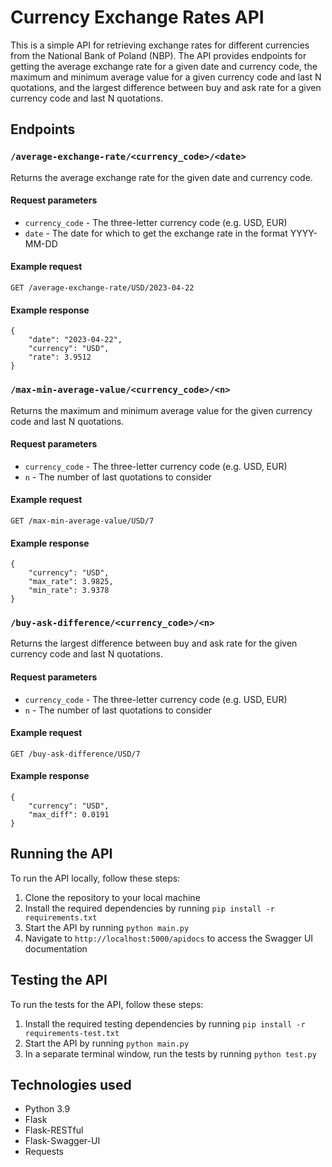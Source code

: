 # Currency Exchange Rates API

This is a simple API for retrieving exchange rates for different currencies from the National Bank of Poland (NBP). The API provides endpoints for getting the average exchange rate for a given date and currency code, the maximum and minimum average value for a given currency code and last N quotations, and the largest difference between buy and ask rate for a given currency code and last N quotations.

## Endpoints

### `/average-exchange-rate/<currency_code>/<date>`

Returns the average exchange rate for the given date and currency code.

#### Request parameters

- `currency_code` - The three-letter currency code (e.g. USD, EUR)
- `date` - The date for which to get the exchange rate in the format YYYY-MM-DD

#### Example request

```
GET /average-exchange-rate/USD/2023-04-22
```

#### Example response

```
{
    "date": "2023-04-22",
    "currency": "USD",
    "rate": 3.9512
}
```

### `/max-min-average-value/<currency_code>/<n>`

Returns the maximum and minimum average value for the given currency code and last N quotations.

#### Request parameters

- `currency_code` - The three-letter currency code (e.g. USD, EUR)
- `n` - The number of last quotations to consider

#### Example request

```
GET /max-min-average-value/USD/7
```

#### Example response

```
{
    "currency": "USD",
    "max_rate": 3.9825,
    "min_rate": 3.9378
}
```

### `/buy-ask-difference/<currency_code>/<n>`

Returns the largest difference between buy and ask rate for the given currency code and last N quotations.

#### Request parameters

- `currency_code` - The three-letter currency code (e.g. USD, EUR)
- `n` - The number of last quotations to consider

#### Example request

```
GET /buy-ask-difference/USD/7
```

#### Example response

```
{
    "currency": "USD",
    "max_diff": 0.0191
}
```

## Running the API

To run the API locally, follow these steps:

1. Clone the repository to your local machine
2. Install the required dependencies by running `pip install -r requirements.txt`
3. Start the API by running `python main.py`
4. Navigate to `http://localhost:5000/apidocs` to access the Swagger UI documentation

## Testing the API

To run the tests for the API, follow these steps:

1. Install the required testing dependencies by running `pip install -r requirements-test.txt`
2. Start the API by running `python main.py`
3. In a separate terminal window, run the tests by running `python test.py` 

## Technologies used

- Python 3.9
- Flask
- Flask-RESTful
- Flask-Swagger-UI
- Requests